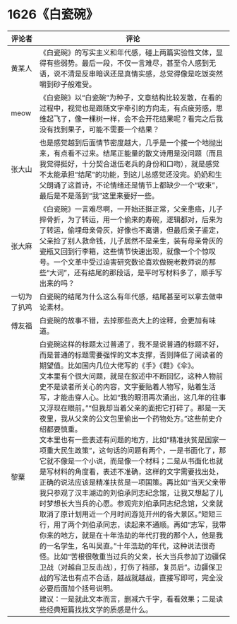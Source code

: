 # 1626《白瓷碗》
评论者 | 评论 |
|---|---|
黄某人|《白瓷碗》的写实主义和年代感，碰上两篇实验性文体，显得有些弱势。最后一段，不仅一言难尽，甚至令人感到无语，说不清是反串暗讽还是真情实感，总觉得像是吃饭突然嚼到砂子般难受。
meow|《白瓷碗》以“白瓷碗”为种子，文章结构比较发散，在看的过程中，视觉也是跟随文字牵引的方向走，有点疲劳感，思维起飞了，像一棵树一样，会不会开花结果呢？看完之后我没有找到果子，可能不需要一个结果？
张大山|也是感觉越到后面情节密度越大，几乎是一个接一个地抛出来，有点看不过来。结尾正能量的散文诗用是没问题（而且我觉得挺好，十分契合退伍老兵的身份和口吻），就是感觉不太能承担“结尾”的功能，到这儿总感觉还没完。奶奶和生父朗诵了这首诗，不论情绪还是情节上都缺少一个“收束”，最后是不是落到“我”这里来要好一些。
张大麻|《白瓷碗》一言难尽啊，一开始还挺正常，父亲患癌，儿子摔骨折，为了转运，用一个偷来的寿碗，逻辑都对，后来为了转运，偷埋母亲骨灰，好像也不离谱，但最后亲子鉴定，父亲捡了别人救命钱，儿子居然不是亲生，装有母亲骨灰的瓷瓶又回到行李箱，这些情节快速出现，就像一个个惊叹号。一个文革中受过迫害研究数论喜欢做碗老教师说的那些“大词”，还有结尾的那段话，是平时写材料多了，顺手写出来的吗？
一切为了扒鸡|白瓷碗的结尾为什么这么有年代感，结尾甚至可以拿去做申论素材。
傅友福|白瓷碗的故事不错，去掉那些高大上的诠释，会更加有味道。
黎粟|白瓷碗这样的标题太过普通了，我不是说普通的标题不好，而是普通的标题需要强悍的文本支撑，否则降低了阅读者的期望值。比如国内几位大佬写的《手》《鞋》《伞》。<br/> 文本里有个很大问题，就是在叙述中不断回忆，这种人物前史不是读者所关心的内容，文字要贴着人物写，贴着生活写，才能击穿人心。比如“我的眼泪再次涌出，这几年的往事又浮现在眼前。”“但我却当着父亲的面把它打碎了。那是一天夜里，我从父亲的公文包里偷出一个药物处方。”这些前史介绍都要慎重。<br/>文本里也有一些表述有问题的地方，比如“精准扶贫是国家一项重大民生政策”，这句话的问题有两个，一是书面化了，那它就不像是一个小说，而是像一个材料；二是从书面化也就是写材料的角度看，表述不准确，这样的文字需要找出处，正确的说法应该是精准扶贫是一项国策。再比如“当天父亲带我只参观了汉丰湖边的刘伯承同志纪念馆，让我又想起了儿时梦想长大当兵的心愿。参观完刘伯承同志纪念馆，父亲就取消了原计划用近一个月时间游览开州的各大景区。”短短三行，用了两个刘伯承同志，读起来不通顺。再如“志军，我带你来的地方，就是在十年浩劫的年代打我的那个人，他是我的一名学生，名叫吴直。”十年浩劫的年代，这种说法很奇怪。比如“苦根很敬重当过兵的父亲，长大当兵参加了边疆保卫战（对越自卫反击战），打伤了裆部，复员后”。边疆保卫战的写法也有点不合适，越战就越战，直接写即可，完全没必要后面加个括号说明。<br /> 建议：一是就此文本而言，删减六千字，看看效果；二是读些经典短篇找找文学的质感是什么。